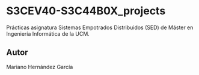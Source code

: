 # S3CEV40-S3C44B0X_projects

Prácticas asignatura Sistemas Empotrados Distribuidos (SED) de Máster en Ingeniería Informática de la UCM.

## Autor

Mariano Hernández García

